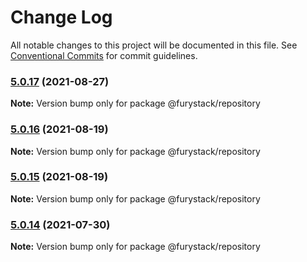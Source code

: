 # Change Log

All notable changes to this project will be documented in this file.
See [Conventional Commits](https://conventionalcommits.org) for commit guidelines.

### [5.0.17](https://github.com/furystack/furystack/compare/@furystack/repository@5.0.16...@furystack/repository@5.0.17) (2021-08-27)

**Note:** Version bump only for package @furystack/repository






### [5.0.16](https://github.com/furystack/furystack/compare/@furystack/repository@5.0.15...@furystack/repository@5.0.16) (2021-08-19)

**Note:** Version bump only for package @furystack/repository






### [5.0.15](https://github.com/furystack/furystack/compare/@furystack/repository@4.0.6...@furystack/repository@5.0.15) (2021-08-19)

**Note:** Version bump only for package @furystack/repository






### [5.0.14](https://github.com/furystack/furystack/compare/@furystack/repository@4.0.6...@furystack/repository@5.0.14) (2021-07-30)

**Note:** Version bump only for package @furystack/repository
